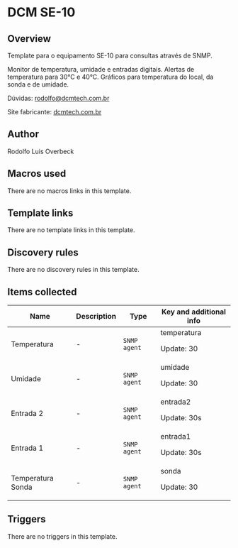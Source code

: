 # DCM SE-10

## Overview

Template para o equipamento SE-10 para consultas através de SNMP.


Monitor de temperatura, umidade e entradas digitais. Alertas de temperatura para 30°C e 40°C. Gráficos para temperatura do local, da sonda e de umidade.


Dúvidas: rodolfo@dcmtech.com.br


Site fabricante: [dcmtech.com.br](https://dcmtech.com.br)



## Author

Rodolfo Luis Overbeck

## Macros used

There are no macros links in this template.

## Template links

There are no template links in this template.

## Discovery rules

There are no discovery rules in this template.

## Items collected

|Name|Description|Type|Key and additional info|
|----|-----------|----|----|
|Temperatura|<p>-</p>|`SNMP agent`|temperatura<p>Update: 30</p>|
|Umidade|<p>-</p>|`SNMP agent`|umidade<p>Update: 30</p>|
|Entrada 2|<p>-</p>|`SNMP agent`|entrada2<p>Update: 30s</p>|
|Entrada 1|<p>-</p>|`SNMP agent`|entrada1<p>Update: 30s</p>|
|Temperatura Sonda|<p>-</p>|`SNMP agent`|sonda<p>Update: 30</p>|


## Triggers

There are no triggers in this template.

